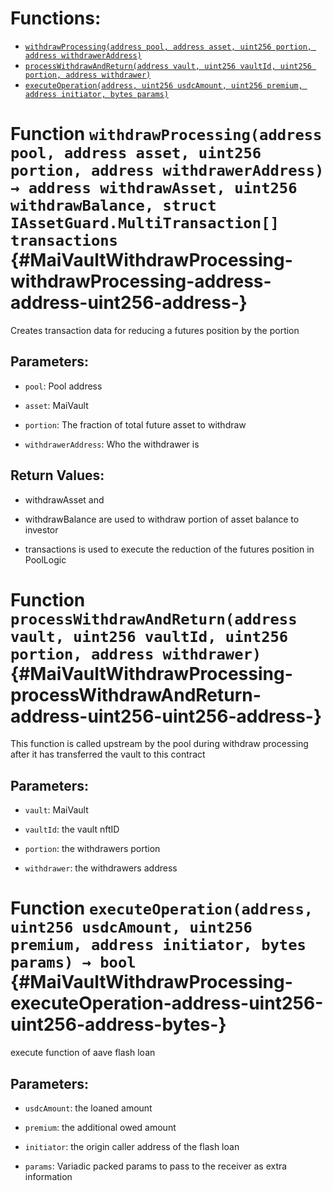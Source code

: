 

# Functions:
- [`withdrawProcessing(address pool, address asset, uint256 portion, address withdrawerAddress)`](#MaiVaultWithdrawProcessing-withdrawProcessing-address-address-uint256-address-)
- [`processWithdrawAndReturn(address vault, uint256 vaultId, uint256 portion, address withdrawer)`](#MaiVaultWithdrawProcessing-processWithdrawAndReturn-address-uint256-uint256-address-)
- [`executeOperation(address, uint256 usdcAmount, uint256 premium, address initiator, bytes params)`](#MaiVaultWithdrawProcessing-executeOperation-address-uint256-uint256-address-bytes-)





# Function `withdrawProcessing(address pool, address asset, uint256 portion, address withdrawerAddress) → address withdrawAsset, uint256 withdrawBalance, struct IAssetGuard.MultiTransaction[] transactions` {#MaiVaultWithdrawProcessing-withdrawProcessing-address-address-uint256-address-}
Creates transaction data for reducing a futures position by the portion


## Parameters:
- `pool`: Pool address

- `asset`: MaiVault

- `portion`: The fraction of total future asset to withdraw

- `withdrawerAddress`: Who the withdrawer is


## Return Values:
- withdrawAsset and

- withdrawBalance are used to withdraw portion of asset balance to investor

- transactions is used to execute the reduction of the futures position in PoolLogic


# Function `processWithdrawAndReturn(address vault, uint256 vaultId, uint256 portion, address withdrawer)` {#MaiVaultWithdrawProcessing-processWithdrawAndReturn-address-uint256-uint256-address-}
This function is called upstream by the pool during withdraw processing after it has transferred the vault to this contract


## Parameters:
- `vault`: MaiVault

- `vaultId`: the vault nftID

- `portion`: the withdrawers portion

- `withdrawer`: the withdrawers address



# Function `executeOperation(address, uint256 usdcAmount, uint256 premium, address initiator, bytes params) → bool` {#MaiVaultWithdrawProcessing-executeOperation-address-uint256-uint256-address-bytes-}
execute function of aave flash loan


## Parameters:
- `usdcAmount`: the loaned amount

- `premium`: the additional owed amount

- `initiator`: the origin caller address of the flash loan

- `params`: Variadic packed params to pass to the receiver as extra information



